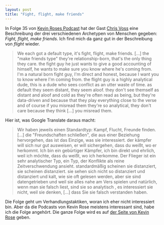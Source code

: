 ```yaml
---
layout: post
title: "Fight, flight, make friends"
---
```

In Folge 35 von [Kevin Roses Podcast][0] hat der Gast [Chris Voss][1] eine
Beschreibung der drei verschiedenen Archetypen von Menschen gegeben:
*Fight, flight, make friends*. Ich find mich da ganz gut in der Beschreibung
von *flight* wieder.

> We each got a default type, it's fight, flight, make friends. [...] the "make
> friends type" they're relationship-born, that's the only thing they care.
> the fight guy he just wants to give a good accounting of himself, he wants
> to make sure you know where he's coming from. I'm a natural born fight guy,
> I'm direct and honest, because I want you to know where I'm coming from. the
> flight guy is a highly analytical dude, this is a dude who sees conflict as
> an utter waste of time. as default they seem distant, they seem aloof. they
> don't see themself as distant and aloof and cold as they're often read as
> being, but they're data-driven and because that they play everything close
> to the verse and of course if you misread them they're so analytical, they
> don't care because they think [...] you misread them.

Hier ist, was Google Translate daraus macht:

> Wir haben jeweils einen Standardtyp: Kampf, Flucht, Freunde finden. [...]
> die "Freundschaften schließen", die aus einer Beziehung hervorgehen, das ist
> das Einzige, was sie interessiert. der kämpfer will sich nur gut ausweisen,
> er will sichergehen, dass du weißt, wo er herkommt. Ich bin ein gebürtiger
> Kämpfer, ich bin direkt und ehrlich, weil ich möchte, dass du weißt, wo ich
> herkomme. Der Flieger ist ein sehr analytischer Typ, ein Typ, der Konflikte
> als reine Zeitverschwendung ansieht. standardmäßig scheinen sie distanziert,
> sie scheinen distanziert. sie sehen sich nicht so distanziert und distanziert
> und kalt, wie sie oft gelesen werden, aber sie sind datengetrieben und weil
> sie alles nahe am Vers spielen und natürlich, wenn man sie falsch liest,
> sind sie so analytisch , es interessiert sie nicht, weil sie denken, [...]
> dass Sie sie falsch verstanden haben.

Die Folge geht um Verhandlungstaktiken, woran ich eher nicht interessiert bin.
Aber da die Podcasts von Kevin Rose meistens interessant sind, habe ich die
Folge angehört. Die ganze Folge wird es auf [der Seite von Kevin Rose][0] geben.

[0]: https://www.kevinrose.com/
[1]: https://blackswanltd.com/our-team/chris-voss/
